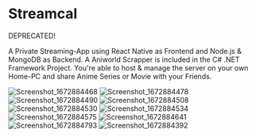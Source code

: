 # Streamcal

DEPRECATED!

A Private Streaming-App using React Native as Frontend and Node.js & MongoDB as Backend.
A Aniworld Scrapper is included in the C# .NET Framework Project. 
You're able to host & manage the server on your own Home-PC and share Anime Series or Movie with your Friends.

![Screenshot_1672884468](https://user-images.githubusercontent.com/117258295/210687011-70514281-61fd-4a3e-828e-783c9e985f10.png)
![Screenshot_1672884478](https://user-images.githubusercontent.com/117258295/210687014-5abca86f-6da6-4a0c-b132-7deb9084bbd9.png)
![Screenshot_1672884490](https://user-images.githubusercontent.com/117258295/210687016-fd8a2b11-c07e-43c0-ac74-43bf5f79d011.png)
![Screenshot_1672884508](https://user-images.githubusercontent.com/117258295/210687017-9f925cd0-8fb1-4807-9cda-7511fb6f882a.png)
![Screenshot_1672884530](https://user-images.githubusercontent.com/117258295/210687020-c57bd661-b5ba-4af7-8e22-feda42472a95.png)
![Screenshot_1672884534](https://user-images.githubusercontent.com/117258295/210687022-38b06841-4c09-4b5b-8771-8cad6853df39.png)
![Screenshot_1672884575](https://user-images.githubusercontent.com/117258295/210687025-d00633e3-c4e5-42d9-b7db-c2146328bcbf.png)
![Screenshot_1672884641](https://user-images.githubusercontent.com/117258295/210687026-732f2d35-2980-4d7e-a9b9-bcbfa40f1412.png)
![Screenshot_1672884793](https://user-images.githubusercontent.com/117258295/210687028-07ffc39e-b6c9-4584-a60b-96a997b23889.png)
![Screenshot_1672884392](https://user-images.githubusercontent.com/117258295/210687030-baefdda3-aca4-4f76-9a02-422725f92458.png)
